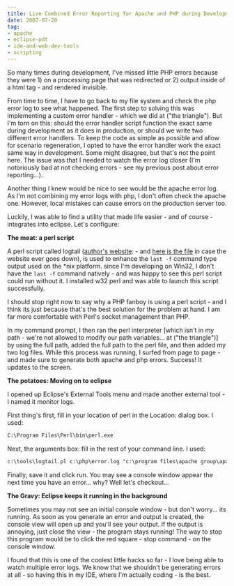 ```yaml
---
title: Live Combined Error Reporting for Apache and PHP during Development
date: 2007-07-20
tag:
- apache
- eclipse-pdt
- ide-and-web-dev-tools
- scripting
---
```

So many times during development, I've missed little PHP errors because they were 1) on a processing page that was redirected or 2) output inside of a html tag - and rendered invisible.  

<!--more-->

From time to time, I have to go back to my file system and check the php error log to see what happened.  The first step to solving this was implementing a custom error handler - which we did at ("the triangle").  But I'm torn on this: should the error handler script function the exact same during development as it does in production, or should we write two different error handlers.  To keep the code as simple as possible and allow for scenario regeneration, I opted to have the error handler work the exact same way in development.  Some might disagree, but that's not the point here.  The issue was that I needed to watch the error log closer (I'm notoriously bad at not checking errors - see my previous post about error reporting...).

Another thing I knew would be nice to see would be the apache error log.  As I'm not combining my error logs with php, I don't often check the apache one.  However, local mistakes can cause errors on the production server too.

Luckily, I was able to find a utility that made life easier - and of course - integrates into eclipse.  Let's configure:

**The meat: a perl script**

A perl script called logtail ([author's website](http://www.fourmilab.ch/webtools/logtail/):   - and [here is the file](/uploads/2007/logtailtar.gz) in case the website ever goes down), is used to enhance the `last -f` command type output used on the *nix platform.  since I'm developing on Win32, I don't have the `last -f` command natively - and was happy to see this perl script could run without it.  I installed w32 perl and was able to launch this script successfully.

I should stop right now to say why a PHP fanboy is using a perl script - and I think its just because that's the best solution for the problem at hand.  I am far more comfortable with Perl's socket management than PHP.

In my command prompt, I then ran the perl interpreter [which isn't in my path - we're not allowed to modify our path variables... at ("the triangle")] by using the full path, added the full path to the perl file, and then added my two log files.  While this process was running, I surfed from page to page - and made sure to generate both apache and php errors.  Success!  It updates to the screen.

**The potatoes: Moving on to eclipse**

I opened up Eclipse's External Tools menu and made another external tool - I named it monitor logs.

First thing's first, fill in your location of perl in the Location: dialog box.  I used:

```txt
C:\Program Files\Perl\bin\perl.exe
```

Next, the arguments box: fill in the rest of your command line.  I used:

```txt
c:\tools\logtail.pl c:\php\error.log "c:\program files\apache group\apache2\logs\error.log"
```

Finally, save it and click run.  You may see a console window appear the next time you have an error... why? Well let's checkout...

**The Gravy: Eclipse keeps it running in the background**

Sometimes you may not see an initial console window - but don't worry... its running.  As soon as you generate an error and output is created, the console view will open up and you'll see your output.  If the output is annoying, just close the view - the program stays running!  The way to stop this program would be to click the red square - stop command - on the console window.

I found that this is one of the coolest little hacks so far - I love being able to watch multiple error logs.  We know that we shouldn't be generating errors at all - so having this in my IDE, where I'm actually coding - is the best.
